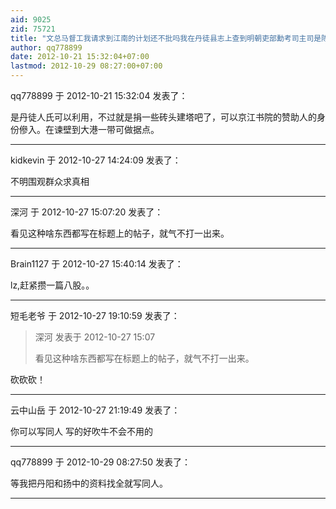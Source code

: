 ```yaml
---
aid: 9025
zid: 75721
title: "文总马督工我请求到江南的计划还不批吗我在丹徒县志上查到明朝吏部勳考司主司是陈观阳"
author: qq778899
date: 2012-10-21 15:32:04+07:00
lastmod: 2012-10-29 08:27:00+07:00
---
```


qq778899 于 2012-10-21 15:32:04 发表了：

是丹徒人氏可以利用，不过就是捐一些砖头建塔吧了，可以京江书院的赞助人的身份傪入。在谏壁到大港一带可做据点。

---

kidkevin 于 2012-10-27 14:24:09 发表了：

不明围观群众求真相

---

深河 于 2012-10-27 15:07:20 发表了：

看见这种啥东西都写在标题上的帖子，就气不打一出来。

---

Brain1127 于 2012-10-27 15:40:14 发表了：

lz,赶紧攒一篇八股。。

---

短毛老爷 于 2012-10-27 19:10:59 发表了：

> 深河 发表于 2012-10-27 15:07
>
> 看见这种啥东西都写在标题上的帖子，就气不打一出来。

砍砍砍！

---

云中山岳 于 2012-10-27 21:19:49 发表了：

你可以写同人 写的好吹牛不会不用的

---

qq778899 于 2012-10-29 08:27:50 发表了：

等我把丹阳和扬中的资料找全就写同人。

---
